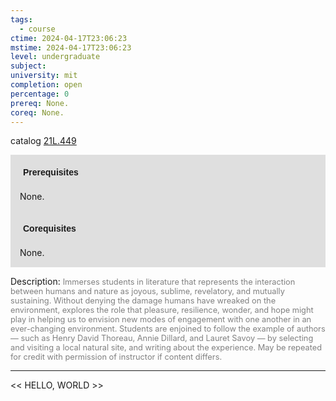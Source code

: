 ```yaml
---
tags:
  - course
ctime: 2024-04-17T23:06:23
mstime: 2024-04-17T23:06:23
level: undergraduate
subject: 
university: mit
completion: open
percentage: 0
prereq: None.
coreq: None.
---
```


catalog [21L.449](http://student.mit.edu/catalog/m21La.html#21L.449)

<span style="display: block; padding: 15px; background-color: rgb(100, 100, 100, 0.2);"><font id="m_prereq2435_0" style="display: block; font-family: Arial, sans-serif; font-weight: bold; padding: 5px">Prerequisites</font><br><span id="prereq2435_0">None.</span></span>
<span style="display: block; padding: 15px; background-color: rgb(100, 100, 100, 0.2);"><font id="m_coreq2435_0" style="display: block; font-family: Arial, sans-serif; font-weight: bold; padding: 5px">Corequisites</font><br><span id="coreq2435_0">None.</span></span>

<font style="">Description:</font>
<font style="color: grey; font-size: 0.8rem;">Immerses students in literature that represents the interaction between humans and nature as joyous, sublime, revelatory, and mutually sustaining. Without denying the damage humans have wreaked on the environment, explores the role that pleasure, resilience, wonder, and hope might play in helping us to envision new modes of engagement with one another in an ever-changing environment. Students are enjoined to follow the example of authors — such as Henry David Thoreau, Annie Dillard, and Lauret Savoy — by selecting and visiting a local natural site, and writing about the experience. May be repeated for credit with permission of instructor if content differs.</font>



---

<< HELLO, WORLD >>
